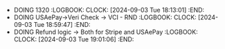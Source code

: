 - DOING 1320
  :LOGBOOK:
  CLOCK: [2024-09-03 Tue 18:13:01]
  :END:
- DOING USAePay->Veri Check -> VCI - RND
  :LOGBOOK:
  CLOCK: [2024-09-03 Tue 18:59:47]
  :END:
- DOING Refund logic -> Both for Stripe and USAePay
  :LOGBOOK:
  CLOCK: [2024-09-03 Tue 19:01:06]
  :END: